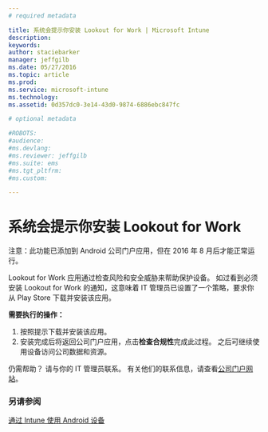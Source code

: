 ```yaml
---
# required metadata

title: 系统会提示你安装 Lookout for Work | Microsoft Intune
description:
keywords:
author: staciebarker
manager: jeffgilb
ms.date: 05/27/2016
ms.topic: article
ms.prod:
ms.service: microsoft-intune
ms.technology:
ms.assetid: 0d357dc0-3e14-43d0-9874-6886ebc847fc

# optional metadata

#ROBOTS:
#audience:
#ms.devlang:
#ms.reviewer: jeffgilb
#ms.suite: ems
#ms.tgt_pltfrm:
#ms.custom:

---
```


# 系统会提示你安装 Lookout for Work
注意：此功能已添加到 Android 公司门户应用，但在 2016 年 8 月后才能正常运行。 

Lookout for Work 应用通过检查风险和安全威胁来帮助保护设备。 如过看到必须安装 Lookout for Work 的通知，这意味着 IT 管理员已设置了一个策略，要求你从 Play Store 下载并安装该应用。

**需要执行的操作：**

1.  按照提示下载并安装该应用。 
2.  安装完成后将返回公司门户应用，点击**检查合规性**完成此过程。 之后可继续使用设备访问公司数据和资源。

仍需帮助？ 请与你的 IT 管理员联系。 有关他们的联系信息，请查看[公司门户网站](http://portal.manage.microsoft.com)。

### 另请参阅
[通过 Intune 使用 Android 设备](using-your-android-device-with-intune.md)


<!--HONumber=Jun16_HO2-->


